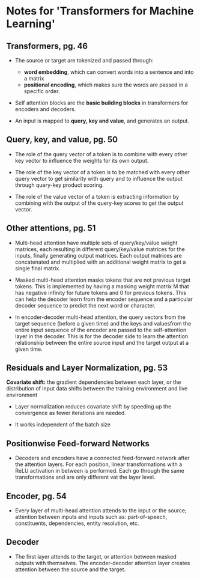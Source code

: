 # Notes for 'Transformers for Machine Learning'


## Transformers, pg. 46

- The source or target are tokenized and passed through:
    - **word embedding**, which can convert words into a sentence and into a matrix
    - **positional encoding**, which makes sure the words are passed in a specific order.

- Self attention blocks are the **basic building blocks** in transformers for encoders and decoders. 

- An input is mapped to **query, key and value**, and generates an output.


## Query, key, and value, pg. 50

- The role of the query vector of a token is to combine with every other key vector to influence the weights for its own output.

- The role of the key vector of a token is to be matched with every other query vector to get similarity with query and to influence the output through query-key product scoring.

- The role of the value vector of a token is extracting information by combining with the output of the query-key scores to get the output vector.


## Other attentions, pg. 51

- Multi-head attention have multiple sets of query/key/value weight matrices, each resulting in different query/key/value matrices for the inputs, finally generating output matrices. Each output matrices are concatenated and multiplied with an additional weight matrix to get a single final matrix.

- Masked multi-head attention masks tokens that are not previous target tokens. This is implemented by having a masking weight matrix M that has negative infinity for future tokens and 0 for previous tokens. This can help the decoder learn from the encoder sequence and a particular decoder sequence to predict the next word or character.

- In encoder-decoder multi-head attention, the query vectors from the target sequence (before a given time) and the keys and valuesfrom the entire input sequence of the encoder are passed to the self-attention layer in the decoder. This is for the decoder side to learn the attention relationship between the entire source input and the target output at a given time.


## Residuals and Layer Normalization, pg. 53

**Covariate shift:** the gradient dependencies between each layer, or the distribution of input data shifts between the training environment and live environment

- Layer normalization reduces covariate shift by speeding up the convergence as fewer iterations are needed.

- It works independent of the batch size


## Positionwise Feed-forward Networks

- Decoders and encoders have a connected feed-forward network after the attention layers. For each position, linear transformations with a ReLU activation in between is performed. Each go through the same transformations and are only different vat the layer level.


## Encoder, pg. 54

- Every layer of multi-head attention attends to the input or the source; attention between inputs and inputs such as: part-of-speech, constituents, dependencies, entity resolution, etc.


## Decoder

- The first layer attends to the target, or attention between masked outputs with themselves. The encoder-decoder attention layer creates attention between the source and the target.